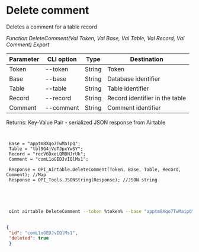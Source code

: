 ﻿---
sidebar_position: 4
---

# Delete comment
 Deletes a comment for a table record


*Function DeleteComment(Val Token, Val Base, Val Table, Val Record, Val Comment) Export*

 | Parameter | CLI option | Type | Destination |
 |-|-|-|-|
 | Token | --token | String | Token |
 | Base | --base | String | Database identifier |
 | Table | --table | String | Table identifier |
 | Record | --record | String | Record identifier in the table |
 | Comment | --comment | String | Comment identifier |

 
 Returns: Key-Value Pair - serialized JSON response from Airtable 

```bsl title="Code example"
	
 
 Base = "apptm8Xqo7TwMaipQ";
 Table = "tbl9G4jVoTJpxYwSY";
 Record = "recV6DxeLQMBNJrUk";
 Comment = "comL1oGEDJvIQlMs1";
 
 Response = OPI_Airtable.DeleteComment(Token, Base, Table, Record, Comment); //Map
 Response = OPI_Tools.JSONString(Response); //JSON string
 
 
	
```

```sh title="CLI command example"
 
 oint airtable DeleteComment --token %token% --base "apptm8Xqo7TwMaipQ" --table "tbl9G4jVoTJpxYwSY" --record "recV6DxeLQMBNJrUk" --comment %comment%


```


```json title="Result"

{
 "id": "comL1oGEDJvIQlMs1",
 "deleted": true
 }

```
